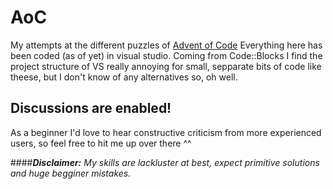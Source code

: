 # AoC
My attempts at the different puzzles of [Advent of Code](https://adventofcode.com/)
Everything here has been coded (as of yet) in visual studio. Coming from Code::Blocks I find the project structure of VS really annoying for small, sepparate bits of code like theese, but I don't know of any alternatives so, oh well.

## Discussions are enabled!
As a beginner I'd love to hear constructive criticism from more experienced users, so feel free to hit me up over there ^^

####*__Disclaimer:__ 
My skills are lackluster at best, expect primitive solutions and huge begginer mistakes.*
